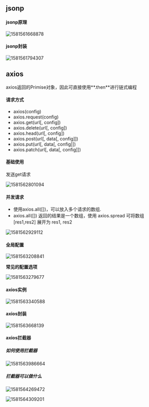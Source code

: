 ## jsonp

#### jsonp原理

![1581561668878](C:\Users\懂丶\AppData\Roaming\Typora\typora-user-images\1581561668878.png)

#### jsonp封装

![1581561794307](C:\Users\懂丶\AppData\Roaming\Typora\typora-user-images\1581561794307.png)



## axios

axios返回的Primise对象，因此可直接使用**.then**进行链式编程

#### 请求方式

+ axios(config)
+ axios.request(config)
+ axios.get(url[, config])
+ axios.delete(url[, config])
+ axios.head(url[, config])
+ axios.post(url[, data[, config]])
+ axios.put(url[, data[, config]])
+ axios.patch(url[, data[, config]])

#### 基础使用

发送get请求

![1581562801094](C:\Users\懂丶\AppData\Roaming\Typora\typora-user-images\1581562801094.png)

#### 并发请求

+ 使用axios.all([])，可以放入多个请求的数组.
+ axios.all([]) 返回的结果是一个数组，使用 axios.spread 可将数组 [res1,res2] 展开为 res1, res2

![1581562929112](C:\Users\懂丶\AppData\Roaming\Typora\typora-user-images\1581562929112.png)

#### 全局配置

![1581563208841](C:\Users\懂丶\AppData\Roaming\Typora\typora-user-images\1581563208841.png)

**常见的配置选项**

![1581563279677](C:\Users\懂丶\AppData\Roaming\Typora\typora-user-images\1581563279677.png)

#### axios实例

![1581563340588](C:\Users\懂丶\AppData\Roaming\Typora\typora-user-images\1581563340588.png)

#### axios封装

![1581563668139](C:\Users\懂丶\AppData\Roaming\Typora\typora-user-images\1581563668139.png)

#### axios拦截器

##### 如何使用拦截器

![1581563986664](C:\Users\懂丶\AppData\Roaming\Typora\typora-user-images\1581563986664.png)

##### 拦截器可以做什么

![1581564269472](C:\Users\懂丶\AppData\Roaming\Typora\typora-user-images\1581564269472.png)

![1581564309201](C:\Users\懂丶\AppData\Roaming\Typora\typora-user-images\1581564309201.png)

